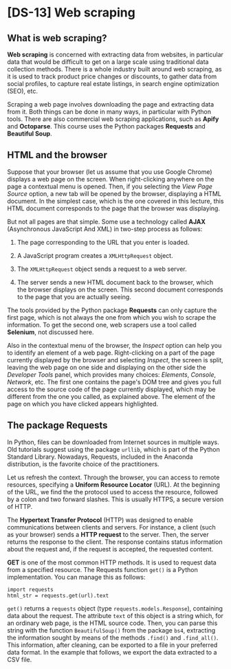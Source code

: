 # [DS-13] Web scraping

## What is web scraping?

**Web scraping** is concerned with extracting data from websites, in particular data that would be difficult to get on a large scale using traditional data collection methods. There is a whole industry built around web scraping, as it is used to track product price changes or discounts, to gather data from social profiles, to capture real estate listings, in search engine optimization (SEO), etc.

Scraping a web page involves downloading the page and extracting data from it. Both things can be done in many ways, in particular with Python tools. There are also commercial web scraping applications, such as **Apify** and **Octoparse**. This course uses the Python packages **Requests** and **Beautiful Soup**.

## HTML and the browser

Suppose that your browser (let us assume that you use Google Chrome) displays a web page on the screen. When right-clicking anywhere on the page a contextual menu is opened. Then, if you selecting the *View Page Source* option, a new tab will be opened by the browser, displaying a HTML document. In the simplest case, which is the one covered in this lecture, this HTML document corresponds to the page that the browser was displaying. 

But not all pages are that simple. Some use a technology called **AJAX** (Asynchronous JavaScript And XML) in two-step process as follows:

1. The page corresponding to the URL that you enter is loaded.

2. A JavaScript program creates a `XMLHttpRequest` object.

3. The `XMLHttpRequest` object sends a request to a web server.

4. The server sends a new HTML document back to the browser, which the browser displays on the screen. This second document corresponds to the page that you are actually seeing.

The tools provided by the Python package **Requests** can only capture the first page, which is not always the one from which you wish to scrape the information. To get the second one, web scrapers use a tool called **Selenium**, not discussed here.

Also in the contextual menu of the browser, the *Inspect* option can help you to identify an element of a web page. Right-clicking on a part of the page currently displayed by the browser and selecting *Inspect*, the screen is split, leaving the web page on one side and displaying on the other side the *Developer Tools* panel, which provides many choices: *Elements*, *Console*, *Network*, etc. The first one contains the page's DOM tree and gives you full access to the source code of the page currently displayed, which may be different from the one you called, as explained above. The element of the page on which you have clicked appears highlighted.

## The package Requests

In Python, files can be downloaded from Internet sources in multiple ways. Old tutorials suggest using the package `urllib`, which is part of the Python Standard Library. Nowadays, Requests, included in the Anaconda distribution, is the favorite choice of the practitioners.

Let us refresh the context. Through the browser, you can access to remote resources, specifying a **Uniform Resource Locator** (URL). At the beginning of the URL, we find the the protocol used to access the resource, followed by a colon and two forward slashes. This is usually HTTPS, a secure version of HTTP. 

The **Hypertext Transfer Protocol** (HTTP) was designed to enable communications between clients and servers. For instance, a client (such as your browser) sends a **HTTP request** to the server. Then, the server returns the response to the client. The response contains status information about the request and, if the request is accepted, the requested content.

**GET** is one of the most common HTTP methods. It is used to request data from a specified resource. The Requests function `get()` is a Python implementation. You can manage this as follows:

```
import requests
html_str = requests.get(url).text
```

`get()` returns a `requests` object (type `requests.models.Response`), containing data about the request. The attribute `text` of this object is a string which, for an ordinary web page, is the HTML source code. Then, you can parse this string with the function `BeautifulSoup()` from the package `bs4`, extracting the information sought by means of the methods `.find()` and `.find_all()`. This information, after cleaning, can be exported to a file in your preferred data format. In the example that follows, we export the data extracted to a CSV file.
